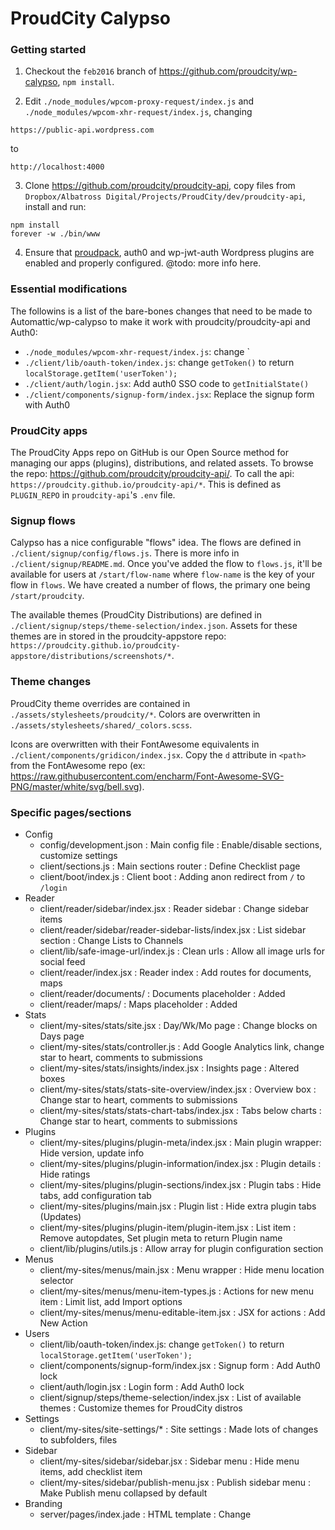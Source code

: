 ProudCity Calypso
=================

### Getting started

1. Checkout the `feb2016` branch of https://github.com/proudcity/wp-calypso, `npm install`.

2. Edit `./node_modules/wpcom-proxy-request/index.js` and `./node_modules/wpcom-xhr-request/index.js`, changing
  ```
  https://public-api.wordpress.com
  ```
  to
  ```
  http://localhost:4000
  ```

3. Clone https://github.com/proudcity/proudcity-api, copy files from `Dropbox/Albatross Digital/Projects/ProudCity/dev/proudcity-api`, install and run:
  ```
  npm install
  forever -w ./bin/www
  ```

4. Ensure that [proudpack](), auth0 and wp-jwt-auth Wordpress plugins are enabled and properly configured. @todo: more info here.


### Essential modifications

The followins is a list of the bare-bones changes that need to be made to Automattic/wp-calypso to make it work with proudcity/proudcity-api and Auth0:
* `./node_modules/wpcom-xhr-request/index.js`: change `
* `./client/lib/oauth-token/index.js`: change `getToken()` to return `localStorage.getItem('userToken');`
* `./client/auth/login.jsx`: Add auth0 SSO code to `getInitialState()`
* `./client/components/signup-form/index.jsx`: Replace the signup form with Auth0

### ProudCity apps

The ProudCity Apps repo on GitHub is our Open Source method for managing our apps (plugins), distributions, and related assets.  To browse the repo: https://github.com/proudcity/proudcity-api/. To call the api: `https://proudcity.github.io/proudcity-api/*`.  This is defined as `PLUGIN_REPO` in `proudcity-api`'s `.env` file.



### Signup flows
Calypso has a nice configurable "flows" idea.  The flows are defined in `./client/signup/config/flows.js`.  There is more info in `./client/signup/README.md`. Once you've added the flow to `flows.js`, it'll be available for users at `/start/flow-name` where `flow-name` is the key of your flow in `flows`.  We have created a number of flows, the primary one being `/start/proudcity`.

The available themes (ProudCity Distributions) are defined in `./client/signup/steps/theme-selection/index.json`.  Assets for these themes are in stored in the proudcity-appstore repo: `https://proudcity.github.io/proudcity-appstore/distributions/screenshots/*`.


### Theme changes

ProudCity theme overrides are contained in `./assets/stylesheets/proudcity/*`. Colors are overwritten in `./assets/stylesheets/shared/_colors.scss`.  

Icons are overwritten with their FontAwesome equivalents in `./client/components/gridicon/index.jsx`. Copy the `d` attribute in `<path>` from the FontAwesome repo (ex: https://raw.githubusercontent.com/encharm/Font-Awesome-SVG-PNG/master/white/svg/bell.svg).


### Specific pages/sections
* Config
  * config/development.json : Main config file : Enable/disable sections, customize settings
  * client/sections.js : Main sections router : Define Checklist page
  * client/boot/index.js : Client boot : Adding anon redirect from `/` to `/login`
* Reader
  * client/reader/sidebar/index.jsx : Reader sidebar : Change sidebar items
  * client/reader/sidebar/reader-sidebar-lists/index.jsx : List sidebar section : Change Lists to Channels
  * client/lib/safe-image-url/index.js : Clean urls : Allow all image urls for social feed 
  * client/reader/index.jsx : Reader index : Add routes for documents, maps
  * client/reader/documents/ : Documents placeholder : Added
  * client/reader/maps/ : Maps placeholder : Added
* Stats
  * client/my-sites/stats/site.jsx : Day/Wk/Mo page : Change blocks on Days page
  * client/my-sites/stats/controller.js : Add Google Analytics link, change star to heart, comments to submissions
  * client/my-sites/stats/insights/index.jsx : Insights page : Altered boxes
  * client/my-sites/stats/stats-site-overview/index.jsx : Overview box : Change star to heart, comments to submissions
  * client/my-sites/stats/stats-chart-tabs/index.jsx : Tabs below charts : Change star to heart, comments to submissions
* Plugins
  * client/my-sites/plugins/plugin-meta/index.jsx : Main plugin wrapper: Hide version, update info
  * client/my-sites/plugins/plugin-information/index.jsx : Plugin details : Hide ratings
  * client/my-sites/plugins/plugin-sections/index.jsx : Plugin tabs : Hide tabs, add configuration tab
  * client/my-sites/plugins/main.jsx : Plugin list : Hide extra plugin tabs (Updates)
  * client/my-sites/plugins/plugin-item/plugin-item.jsx : List item : Remove autopdates, Set plugin meta to return Plugin name
  * client/lib/plugins/utils.js : Allow array for plugin configuration section
* Menus
  * client/my-sites/menus/main.jsx : Menu wrapper : Hide menu location selector
  * client/my-sites/menus/menu-item-types.js : Actions for new menu item : Limit list, add Import options
  * client/my-sites/menus/menu-editable-item.jsx : JSX for actions : Add New Action
* Users
  * client/lib/oauth-token/index.js: change `getToken()` to return `localStorage.getItem('userToken');`
  * client/components/signup-form/index.jsx : Signup form : Add Auth0 lock
  * client/auth/login.jsx : Login form : Add Auth0 lock
  * client/signup/steps/theme-selection/index.jsx : List of available themes : Customize themes for ProudCity distros
* Settings
  * client/my-sites/site-settings/* : Site settings : Made lots of changes to subfolders, files
* Sidebar
  * client/my-sites/sidebar/sidebar.jsx : Sidebar menu : Hide menu items, add checklist item 
  * client/my-sites/sidebar/publish-menu.jsx : Publish sidebar menu : Make Publish menu collapsed by default
* Branding
  * server/pages/index.jade : HTML template : Change <title>, add fontawesome
  * assets/stylesheets/_components.scss : CSS imports : Add custom css files
  * client/layout/masterbar/minimal.jsx : Minimal topnav : Change title to My ProudCity 
  * client/lib/screen-title/utils.js : Screen title : Change <title> to My ProudCity
  * client/components/site-selector/index.jsx : Site selector : Change "Create new Wordpress" to "Create new site"
  * client/layout/masterbar/logged-in.jsx : Topnav : Change Reader to MyCity Feed
  * client/components/gridicon/index.jsx : Gridicons svg defn : updating icons


NOTE: Menus required hack to wp-api-menus:
/home/jeff/Docker/wp-proud-docker/src/wp-content/plugins/wp-api-menus/includes/wp-api-menus-v2.php

---
### OLD NOTES
(ignore these)

Other changes noted (from diff)
* /home/jeff/labspace/wp-calypso/client/my-sites/plugins/access-control.js:  function hasErrorCondition
* client/my-sites/menus/main.jsx
* /home/jeff/labspace/wp-calypso/client/my-sites/plugins/main.jsx: render()
* client/my-sites/sidebar/sidebar.jsx: themes defn


https://proudcity.auth0.com/authorize/?response_type=code&client_id=y4bZCQsSaTebQRwIhZOJsWN6worUUGn6&redirect_uri=https://example.proudcity.com/index.php?auth0=1?states={redirect_to:}


https://proudcity.auth0.com/authorize?client_id=LJyMRCUoZGdkNRZhx3bCXnsqlGZu5S2R&response_type=code&redirect_uri=http://localhost:8080/index.php?auth0=1&state={"redirect_to":"wp-admin/"}


### Read

https://public-api.wordpress.com/rest/v1.3/read/following?http_envelope=1&orderBy=date&number=40&before=2016-03-03T00%3A30%3A40.741Z&after=2016-03-02T17%3A00%3A02%2B00%3A00



###@todo endpoints
x http://localhost:4000/rest/v1.1/sites/56c2c0d774a20fbf145a0aa9/roles
x http://localhost:4000/rest/v1.1/me/settings/profile-links
https://public-api.wordpress.com/rest/v1.1/notifications/?fields=id%2Ctype%2Cunread%2Cbody%2Csubject%2Ctimestamp%2Cmeta%2Cnote_hash&number=10

